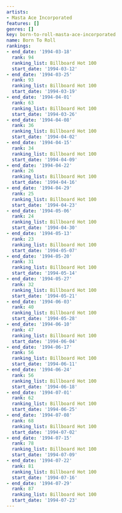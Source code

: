 ```yaml
---
artists:
- Masta Ace Incorporated
features: []
genres: []
key: born-to-roll-masta-ace-incorporated
name: Born To Roll
rankings:
- end_date: '1994-03-18'
  rank: 94
  ranking_list: Billboard Hot 100
  start_date: '1994-03-12'
- end_date: '1994-03-25'
  rank: 93
  ranking_list: Billboard Hot 100
  start_date: '1994-03-19'
- end_date: '1994-04-01'
  rank: 63
  ranking_list: Billboard Hot 100
  start_date: '1994-03-26'
- end_date: '1994-04-08'
  rank: 36
  ranking_list: Billboard Hot 100
  start_date: '1994-04-02'
- end_date: '1994-04-15'
  rank: 34
  ranking_list: Billboard Hot 100
  start_date: '1994-04-09'
- end_date: '1994-04-22'
  rank: 26
  ranking_list: Billboard Hot 100
  start_date: '1994-04-16'
- end_date: '1994-04-29'
  rank: 25
  ranking_list: Billboard Hot 100
  start_date: '1994-04-23'
- end_date: '1994-05-06'
  rank: 24
  ranking_list: Billboard Hot 100
  start_date: '1994-04-30'
- end_date: '1994-05-13'
  rank: 23
  ranking_list: Billboard Hot 100
  start_date: '1994-05-07'
- end_date: '1994-05-20'
  rank: 31
  ranking_list: Billboard Hot 100
  start_date: '1994-05-14'
- end_date: '1994-05-27'
  rank: 32
  ranking_list: Billboard Hot 100
  start_date: '1994-05-21'
- end_date: '1994-06-03'
  rank: 40
  ranking_list: Billboard Hot 100
  start_date: '1994-05-28'
- end_date: '1994-06-10'
  rank: 47
  ranking_list: Billboard Hot 100
  start_date: '1994-06-04'
- end_date: '1994-06-17'
  rank: 56
  ranking_list: Billboard Hot 100
  start_date: '1994-06-11'
- end_date: '1994-06-24'
  rank: 56
  ranking_list: Billboard Hot 100
  start_date: '1994-06-18'
- end_date: '1994-07-01'
  rank: 62
  ranking_list: Billboard Hot 100
  start_date: '1994-06-25'
- end_date: '1994-07-08'
  rank: 68
  ranking_list: Billboard Hot 100
  start_date: '1994-07-02'
- end_date: '1994-07-15'
  rank: 78
  ranking_list: Billboard Hot 100
  start_date: '1994-07-09'
- end_date: '1994-07-22'
  rank: 81
  ranking_list: Billboard Hot 100
  start_date: '1994-07-16'
- end_date: '1994-07-29'
  rank: 87
  ranking_list: Billboard Hot 100
  start_date: '1994-07-23'
---
```


